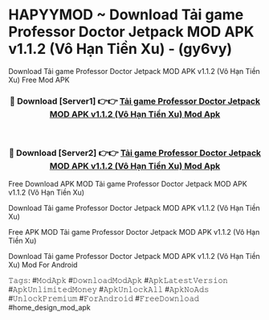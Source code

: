 # HAPYYMOD ~ Download Tải game Professor Doctor Jetpack MOD APK v1.1.2 (Vô Hạn Tiền Xu) - (gy6vy)
Download Tải game Professor Doctor Jetpack MOD APK v1.1.2 (Vô Hạn Tiền Xu) Free Mod APK

<div align="center">
<h3>🔴 Download [Server1] 👉👉 <a href="https://apk-comot.site?title=Tải_game_Professor_Doctor_Jetpack_MOD_APK_v1.1.2_(Vô_Hạn_Tiền_Xu)">Tải game Professor Doctor Jetpack MOD APK v1.1.2 (Vô Hạn Tiền Xu) Mod Apk</a></h3><br>

<h3>🔴 Download [Server2] 👉👉 <a href="https://apk-comot.site?title=Tải_game_Professor_Doctor_Jetpack_MOD_APK_v1.1.2_(Vô_Hạn_Tiền_Xu)">Tải game Professor Doctor Jetpack MOD APK v1.1.2 (Vô Hạn Tiền Xu) Mod Apk</a></h3>
</div>


Free Download APK MOD Tải game Professor Doctor Jetpack MOD APK v1.1.2 (Vô Hạn Tiền Xu)

Download Tải game Professor Doctor Jetpack MOD APK v1.1.2 (Vô Hạn Tiền Xu) 

Free APK MOD Tải game Professor Doctor Jetpack MOD APK v1.1.2 (Vô Hạn Tiền Xu) 

Download Tải game Professor Doctor Jetpack MOD APK v1.1.2 (Vô Hạn Tiền Xu) Mod For Android

𝚃𝚊𝚐𝚜: #𝙼𝚘𝚍𝙰𝚙𝚔 #𝙳𝚘𝚠𝚗𝚕𝚘𝚊𝚍𝙼𝚘𝚍𝙰𝚙𝚔 #𝙰𝚙𝚔𝙻𝚊𝚝𝚎𝚜𝚝𝚅𝚎𝚛𝚜𝚒𝚘𝚗 #𝙰𝚙𝚔𝚄𝚗𝚕𝚒𝚖𝚒𝚝𝚎𝚍𝙼𝚘𝚗𝚎𝚢 #𝙰𝚙𝚔𝚄𝚗𝚕𝚘𝚌𝚔𝙰𝚕𝚕 #𝙰𝚙𝚔𝙽𝚘𝙰𝚍𝚜 #𝚄𝚗𝚕𝚘𝚌𝚔𝙿𝚛𝚎𝚖𝚒𝚞𝚖 #𝙵𝚘𝚛𝙰𝚗𝚍𝚛𝚘𝚒𝚍 #𝙵𝚛𝚎𝚎𝙳𝚘𝚠𝚗𝚕𝚘𝚊𝚍 #home_design_mod_apk
